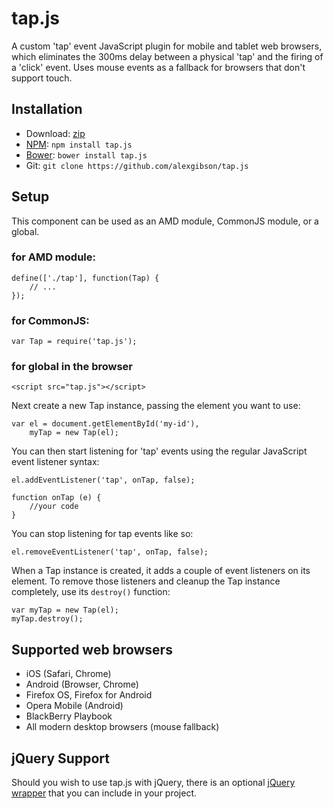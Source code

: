 tap.js
=======================================

A custom 'tap' event JavaScript plugin for mobile and tablet web browsers, which eliminates the 300ms delay between a physical 'tap' and the firing of a 'click' event. Uses mouse events as a fallback for browsers that don't support touch.

Installation
---------------------------------------

* Download: [zip](https://github.com/alexgibson/tap.js/zipball/master)
* [NPM](https://www.npmjs.org/): `npm install tap.js`
* [Bower](https://github.com/twitter/bower/): `bower install tap.js`
* Git: `git clone https://github.com/alexgibson/tap.js`

Setup
---------

This component can be used as an AMD module, CommonJS module, or a global.

### for AMD module:
```
define(['./tap'], function(Tap) {
    // ...
});
```

### for CommonJS:
```
var Tap = require('tap.js');
```

### for global in the browser

```
<script src="tap.js"></script>
```

Next create a new Tap instance, passing the element you want to use:

```
var el = document.getElementById('my-id'),
	myTap = new Tap(el);
```

You can then start listening for 'tap' events using the regular JavaScript event listener syntax:

```
el.addEventListener('tap', onTap, false);

function onTap (e) {
	//your code
}
```

You can stop listening for tap events like so:

```
el.removeEventListener('tap', onTap, false);
```

When a Tap instance is created, it adds a couple of event listeners on its element.
To remove those listeners and cleanup the Tap instance completely, use its `destroy()` function:

```
var myTap = new Tap(el);
myTap.destroy();
```

Supported web browsers
---------------------------------------

- iOS (Safari, Chrome)
- Android (Browser, Chrome)
- Firefox OS, Firefox for Android
- Opera Mobile (Android)
- BlackBerry Playbook
- All modern desktop browsers (mouse fallback)

jQuery Support
---------------------------------------

Should you wish to use tap.js with jQuery, there is an optional [jQuery wrapper](https://github.com/alexgibson/tap.js/blob/master/jquery.tap.js) that you can include in your project.
